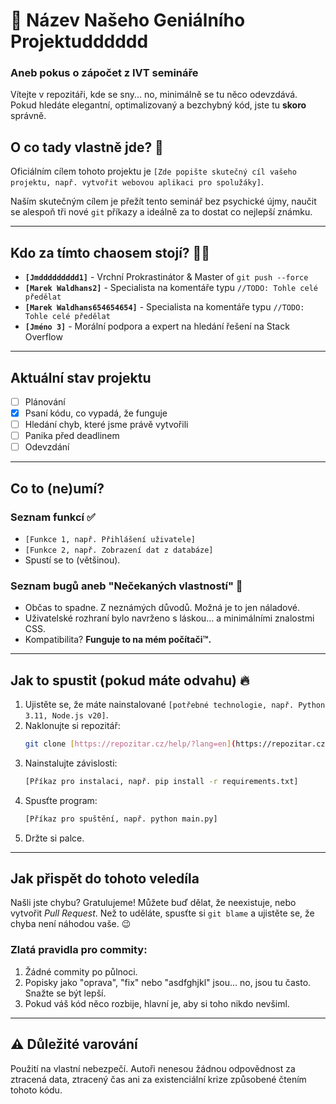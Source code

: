 # 🚀 Název Našeho Geniálního Projektudddddd
### Aneb pokus o zápočet z IVT semináře

Vítejte v repozitáři, kde se sny... no, minimálně se tu něco odevzdává. Pokud hledáte elegantní, optimalizovaný a bezchybný kód, jste tu **skoro** správně.

## O co tady vlastně jde? 🤔
Oficiálním cílem tohoto projektu je `[Zde popište skutečný cíl vašeho projektu, např. vytvořit webovou aplikaci pro spolužáky]`.

Naším skutečným cílem je přežít tento seminář bez psychické újmy, naučit se alespoň tři nové `git` příkazy a ideálně za to dostat co nejlepší známku.

***
## Kdo za tímto chaosem stojí? 🧑‍💻
* **`[Jmddddddddd1]`** - Vrchní Prokrastinátor & Master of `git push --force`
* **`[Marek Waldhans2]`** - Specialista na komentáře typu `//TODO: Tohle celé předělat`
* **`[Marek Waldhans654654654]`** - Specialista na komentáře typu `//TODO: Tohle celé předělat`
* **`[Jméno 3]`** - Morální podpora a expert na hledání řešení na Stack Overflow

***
## Aktuální stav projektu
* [ ] Plánování
* [x] Psaní kódu, co vypadá, že funguje
* [ ] Hledání chyb, které jsme právě vytvořili
* [ ] Panika před deadlinem
* [ ] Odevzdání

***
## Co to (ne)umí?
### Seznam funkcí ✅
* `[Funkce 1, např. Přihlášení uživatele]`
* `[Funkce 2, např. Zobrazení dat z databáze]`
* Spustí se to (většinou).

### Seznam bugů aneb "Nečekaných vlastností" 🐛
* Občas to spadne. Z neznámých důvodů. Možná je to jen náladové.
* Uživatelské rozhraní bylo navrženo s láskou... a minimálními znalostmi CSS.
* Kompatibilita? **Funguje to na mém počítači™.**

***
## Jak to spustit (pokud máte odvahu) 🔥
1.  Ujistěte se, že máte nainstalované `[potřebné technologie, např. Python 3.11, Node.js v20]`.
2.  Naklonujte si repozitář:
    ```bash
    git clone [https://repozitar.cz/help/?lang=en](https://repozitar.cz/help/?lang=en)
    ```
3.  Nainstalujte závislosti:
    ```bash
    [Příkaz pro instalaci, např. pip install -r requirements.txt]
    ```
4.  Spusťte program:
    ```bash
    [Příkaz pro spuštění, např. python main.py]
    ```
5.  Držte si palce.

***
## Jak přispět do tohoto veledíla
Našli jste chybu? Gratulujeme! Můžete buď dělat, že neexistuje, nebo vytvořit *Pull Request*. Než to uděláte, spusťte si `git blame` a ujistěte se, že chyba není náhodou vaše. 😉

### Zlatá pravidla pro commity:
1.  Žádné commity po půlnoci.
2.  Popisky jako "oprava", "fix" nebo "asdfghjkl" jsou... no, jsou tu často. Snažte se být lepší.
3.  Pokud váš kód něco rozbije, hlavní je, aby si toho nikdo nevšiml.

***
## ⚠️ Důležité varování
Použití na vlastní nebezpečí. Autoři nenesou žádnou odpovědnost za ztracená data, ztracený čas ani za existenciální krize způsobené čtením tohoto kódu.
